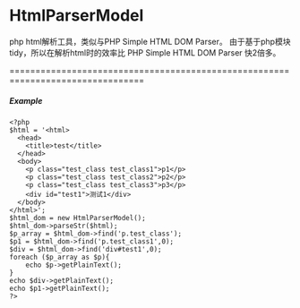 HtmlParserModel
===============

php html解析工具，类似与PHP Simple HTML DOM Parser。
由于基于php模块tidy，所以在解析html时的效率比 PHP Simple HTML DOM Parser 快2倍多。

================================================================================
##### *Example*
~~~
<?php
$html = '<html>
  <head>
    <title>test</title>
  </head>
  <body>
    <p class="test_class test_class1">p1</p>
    <p class="test_class test_class2">p2</p>
    <p class="test_class test_class3">p3</p>
    <div id="test1">测试1</div>
  </body>
</html>';
$html_dom = new HtmlParserModel();
$html_dom->parseStr($html);
$p_array = $html_dom->find('p.test_class');
$p1 = $html_dom->find('p.test_class1',0);
$div = $html_dom->find('div#test1',0);
foreach ($p_array as $p){
	echo $p->getPlainText();
}
echo $div->getPlainText();
echo $p1->getPlainText();
?>
~~~

